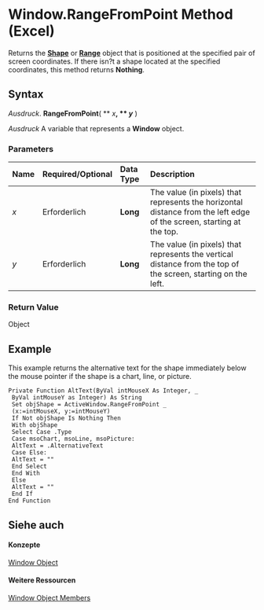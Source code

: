 
# Window.RangeFromPoint Method (Excel)

Returns the  **[Shape](8f01fcd1-b7d9-5216-2de5-40fb6648a403.md)** or **[Range](b8207778-0dcc-4570-1234-f130532cc8cd.md)** object that is positioned at the specified pair of screen coordinates. If there isn?t a shape located at the specified coordinates, this method returns **Nothing**.


## Syntax

 _Ausdruck_. **RangeFromPoint**( ** _x_**, ** _y_** )

 _Ausdruck_ A variable that represents a **Window** object.


### Parameters



|**Name**|**Required/Optional**|**Data Type**|**Description**|
|:-----|:-----|:-----|:-----|
| _x_|Erforderlich|**Long**|The value (in pixels) that represents the horizontal distance from the left edge of the screen, starting at the top.|
| _y_|Erforderlich|**Long**|The value (in pixels) that represents the vertical distance from the top of the screen, starting on the left.|

### Return Value

Object


## Example

This example returns the alternative text for the shape immediately below the mouse pointer if the shape is a chart, line, or picture.


```
Private Function AltText(ByVal intMouseX As Integer, _ 
 ByVal intMouseY as Integer) As String 
 Set objShape = ActiveWindow.RangeFromPoint _ 
 (x:=intMouseX, y:=intMouseY) 
 If Not objShape Is Nothing Then 
 With objShape 
 Select Case .Type 
 Case msoChart, msoLine, msoPicture: 
 AltText = .AlternativeText 
 Case Else: 
 AltText = "" 
 End Select 
 End With 
 Else 
 AltText = "" 
 End If 
End Function
```


## Siehe auch


#### Konzepte


[Window Object](8591b1ad-76f8-14e2-9120-406b65093f5a.md)
#### Weitere Ressourcen


[Window Object Members](http://msdn.microsoft.com/library/f11db427-24a4-041c-2fd5-03ce73ae6c16%28Office.15%29.aspx)